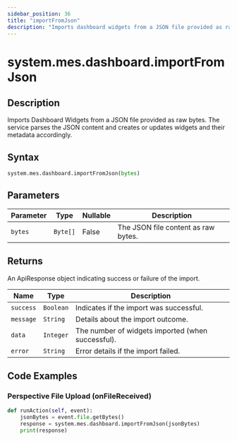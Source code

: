 ```yaml
---
sidebar_position: 36
title: "importFromJson"
description: "Imports dashboard widgets from a JSON file provided as raw bytes."
---
```


# system.mes.dashboard.importFromJson

## Description

Imports Dashboard Widgets from a JSON file provided as raw bytes. The service parses the JSON content and creates or
updates widgets and their metadata accordingly.

## Syntax

```python
system.mes.dashboard.importFromJson(bytes)
```

## Parameters

| Parameter | Type     | Nullable | Description                         |
|-----------|----------|----------|-------------------------------------|
| `bytes`   | `Byte[]` | False    | The JSON file content as raw bytes. |

## Returns

An ApiResponse object indicating success or failure of the import.

| Name      | Type      | Description                                       |
|-----------|-----------|---------------------------------------------------|
| `success` | `Boolean` | Indicates if the import was successful.           |
| `message` | `String`  | Details about the import outcome.                 |
| `data`    | `Integer` | The number of widgets imported (when successful). |
| `error`   | `String`  | Error details if the import failed.               |

## Code Examples

### Perspective File Upload (onFileReceived)

```python
def runAction(self, event):
    jsonBytes = event.file.getBytes()
    response = system.mes.dashboard.importFromJson(jsonBytes)
    print(response)
```
